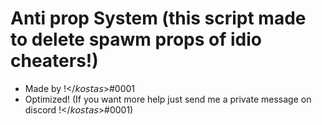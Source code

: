 # Anti prop System (this script made to delete spawm props of idio cheaters!)

- Made by !</𝘬𝘰𝘴𝘵𝘢𝘴>#0001
- Optimized!
(If you want more help just send me a private message on discord !</𝘬𝘰𝘴𝘵𝘢𝘴>#0001)

